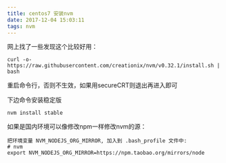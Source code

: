 ```yaml
---
title: centos7 安装nvm
date: 2017-12-04 15:03:11
tags: nvm
---
```


网上找了一些发现这个比较好用：

```
curl -o- https://raw.githubusercontent.com/creationix/nvm/v0.32.1/install.sh | bash
```

重启命令行，否则不生效，如果用secureCRT则退出再进入即可

下边命令安装稳定版

```
nvm install stable
```

如果是国内环境可以像修改npm一样修改nvm的源：

```
把环境变量 NVM_NODEJS_ORG_MIRROR, 加入到 .bash_profile 文件中:
# nvm
export NVM_NODEJS_ORG_MIRROR=https://npm.taobao.org/mirrors/node
```
